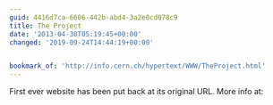 ```yaml
---
guid: 4416d7ca-6606-442b-abd4-3a2e0cd078c9
title: The Project
date: '2013-04-30T05:19:45+00:00'
changed: '2019-09-24T14:44:19+00:00'


bookmark_of: 'http://info.cern.ch/hypertext/WWW/TheProject.html'
---
```



First ever website has been put back at its original URL.  More info at:
